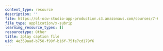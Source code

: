 ```yaml
---
content_type: resource
description: ''
file: https://ol-ocw-studio-app-production.s3.amazonaws.com/courses/7-016-introductory-biology-fall-2018/4e359aadb758f99fb16f75fe7cd179f6_FpXIGTFD8Qs.srt
file_type: application/x-subrip
learning_resource_types: []
resourcetype: Other
title: 3play caption file
uid: 4e359aad-b758-f99f-b16f-75fe7cd179f6
---
```


